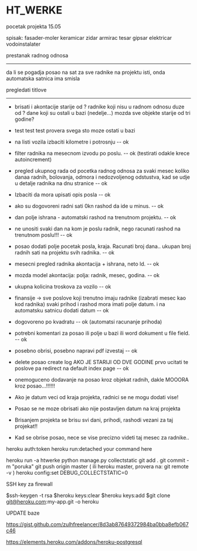 # HT_WERKE
pocetak projekta 15.05


spisak:
fasader-moler
keramicar
zidar
armirac
tesar
gipsar
elektricar
vodoinstalater

prestanak radnog odnosa

__________________________________________________________________________________________________________


da li se pogadja posao na sat za sve radnike na projektu isti, onda automatska satnica ima smisla

pregledati titlove



----------------------------------------------------




- brisati i akontacije starije od ?  radnike koji nisu u radnom odnosu duze od ? dane koji su ostali u bazi  (nedelje...)
mozda sve objekte starije od tri godine?
- test test test provera svega sto moze ostati u bazi


- na listi vozila izbaciti kilometre i potrosnju  --  ok
- filter radnika na mesecnom izvodu po poslu.  --  ok (testirati odakle krece autoincrement)
- pregled ukupnog rada od pocetka radnog odnosa za svaki mesec koliko danaa radnih, bolovanja, odmora i nedozvoljenog odstustva,
 kad se udje u detalje radnika na dnu stranice  -- ok
- Izbaciti da mora upisati opis posla -- ok
- ako su dogovoreni radni sati 0kn rashod da ide u minus. --  ok
- dan polje ishrana - automatski rashod na trenutnom projektu.  --  ok
- ne unositi svaki dan na kom je poslu radnik, nego racunati rashod na trenutnom poslu!!!  --  ok
- posao dodati polje pocetak posla, kraja. Racunati broj dana..  ukupan broj radnih sati na projektu svih radnika. --  ok
- mesecni pregled radnika akontacija + ishrana, neto ld.  --  ok
- mozda model akontacija: polja: radnik, mesec, godina.  --  ok
- ukupna kolicina troskova za vozilo -- ok
- finansije -> sve poslove koji trenutno imaju radnike (izabrati mesec kao kod radnika) svaki prihod i rashod mora imati polje datum. i na automatsku satnicu dodati datum   --  ok
- dogovoreno po kvadratu  --  ok  (automatsi racunanje prihoda)
- potrebni komentari za posao ili polje u bazi ili word dokument u file field.  --  ok
- posebno obrisi, posebno napravi pdf izvestaj -- ok
- delete posao create log  AKO JE STARIJI OD DVE GODINE prvo ucitati te poslove pa redirect na default index page  --  ok


- onemoguceno dodavanje na posao kroz objekat radnih, dakle MOOORA kroz posao...!!!!!!
- Ako je datum veci od kraja projekta, radnici se ne mogu dodati vise!
- Posao se ne moze obrisati ako nije postavljen datum na kraj projekta
- Brisanjem projekta se brisu svi dani, prihodi, rashodi vezani za taj projekat!!
- Kad se obrise posao, nece se vise precizno videti taj mesec za radnike..


heroku auth:token
heroku run:detached your command here

heroku run -a htwerke python manage.py collectstatic
git add .
git commit -m "poruka"
git push origin master ( ili heroku master, provera na: git remote -v )
heroku config:set DEBUG_COLLECTSTATIC=0


SSH key za firewall

$ssh-keygen -t rsa
$heroku keys:clear
$heroku keys:add 
$git clone git@heroku.com:my-app.git -o heroku

UPDATE baze

https://gist.github.com/zulhfreelancer/8d3ab87649372984ba0bba8efb067c46

https://elements.heroku.com/addons/heroku-postgresql

